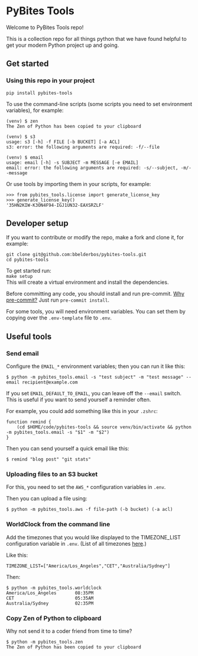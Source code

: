 # PyBites Tools
Welcome to PyBites Tools repo!

This is a collection repo for all things python that we have found helpful to get your modern Python project up and going.

## Get started

### Using this repo in your project

```
pip install pybites-tools
```

To use the command-line scripts (some scripts you need to set environment variables), for example:

```
(venv) $ zen
The Zen of Python has been copied to your clipboard

(venv) $ s3
usage: s3 [-h] -f FILE [-b BUCKET] [-a ACL]
s3: error: the following arguments are required: -f/--file

(venv) $ email
usage: email [-h] -s SUBJECT -m MESSAGE [-e EMAIL]
email: error: the following arguments are required: -s/--subject, -m/--message
```

Or use tools by importing them in your scripts, for example:

```
>>> from pybites_tools.license import generate_license_key
>>> generate_license_key()
'35HN2KIW-K3ON4F94-IGJ1UN32-EAXSRZLF'
```

## Developer setup
If you want to contribute or modify the repo, make a fork and clone it, for example:

```
git clone git@github.com:bbelderbos/pybites-tools.git
cd pybites-tools
```

To get started run: \
`make setup` \
This will create a virtual environment and install the dependencies.

Before committing any code, you should install and run pre-commit. [Why pre-commit?](https://talkpython.fm/episodes/show/282/pre-commit-framework)
Just run  `pre-commit install`.

For some tools, you will need environment variables. You can set them by copying over the `.env-template` file to `.env`.

## Useful tools

### Send email

Configure the `EMAIL_*` environment variables; then you can run it like this:

```
$ python -m pybites_tools.email -s "test subject" -m "test message" --email recipient@example.com
```

If you set `EMAIL_DEFAULT_TO_EMAIL`, you can leave off the `--email` switch. This is useful if you want to send yourself a reminder often.

For example, you could add something like this in your `.zshrc`:

```
function remind {
    (cd $HOME/code/pybites-tools && source venv/bin/activate && python -m pybites_tools.email -s "$1" -m "$2")
}
```

Then you can send yourself a quick email like this:

```
$ remind "blog post" "git stats"
```

### Uploading files to an S3 bucket

For this, you need to set the `AWS_*` configuration variables in `.env`.

Then you can upload a file using:

```
$ python -m pybites_tools.aws -f file-path (-b bucket) (-a acl)
```

### WorldClock from the command line

Add the timezones that you would like displayed to the TIMEZONE_LIST configuration variable in `.env`. (List of all timezones [here](https://gist.github.com/heyalexej/8bf688fd67d7199be4a1682b3eec7568).)

Like this:

```
TIMEZONE_LIST=["America/Los_Angeles","CET","Australia/Sydney"]
```

Then:
```
$ python -m pybites_tools.worldclock
America/Los_Angeles       08:35PM
CET                       05:35AM
Australia/Sydney          02:35PM
```

### Copy Zen of Python to clipboard

Why not send it to a coder friend from time to time?

```
$ python -m pybites_tools.zen
The Zen of Python has been copied to your clipboard
```
